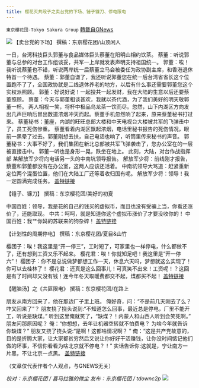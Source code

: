 ```yaml
---
title: 樱花灭共段子之卖台党的下场、锤子镰刀、停电限电
---
```

`東京櫻花団-Tokyo Sakura Group` [轉載自GNews](https://gnews.org/zh-hans/1563432/)

![](https://assets.gnews.org/wp-content/uploads/2021/09/5520a86c72cd670ed59e063f1d4fbb9c.jpg)
【卖台党的下场】
撰稿：东京樱花团/山顶闲人

一日，台湾科技巨头郭董与食品媒体巨头蔡董在阳明山相约饮茶。
蔡董：听说郭董与总参的对台工作组谈妥，共军一上岸就发表声明支持祖国统一。
郭董：唉！我听说蔡董也不错，听说两岸统一后蔡董立马会被委任为政协副主席，和香港退休特首一个待遇。
蔡董：郭董自谦了，我还听说郭董您在统一后台湾省省长这个位置跑不了了，全国政协就是二线退休养老的地方，以后有什么事还需要郭董您这个实权派照顾。
郭董：好说好说！一起投共一起发财，我在大陆的生意以后还要蔡董照顾。
蔡董：今天与郭董相谈甚欢，我就以茶代酒，为了我们美好的明天敬郭董一杯。
两人相视一笑，将杯中极品乌龙茶一饮而尽。忽然，山下内湖区方向发出几声巨响后冒出数道浓烟冲天而起。蔡董手机忽然响了起来，原来蔡董秘书打过来。
蔡董秘书：董座，内湖的旺旺总部大楼和中天电视台大楼被共军的飞弹击中了，员工死伤惨重。
蔡董看着内湖区飘起浓烟，电话里秘书报告的死伤情况，眼前一黑晕了过去。郭董刚想去扶，自己电话也响了，听筒里传来秘书的声音。
郭董秘书：大事不好了，我们集团在新北总部被共军飞弹袭击了，您办公室在的一层被直接击中。
郭董一听也是身形一晃，跌坐在地上。
此刻，大陆，对台作战指挥部
某解放军少将向电话另一头的中南坑领导报告。
解放军少将：前线刚才报告，蔡董和郭董都没有在办公室，这两人应该还活着。
中南坑领导大骂道：赶紧重新定位两个混蛋位置，他们在大陆工厂还等着收归国有呢。
解放军少将：领导！我一定圆满完成任务。
[盖特链接](https://www.gettr.com/post/pc5mpb0f5d)

【锤子、镰刀】
撰稿：东京樱花团/美好的初夏

中国百姓：领导，我是花的自己的钱买的虚拟币，而且也没有受骗上当，你看还涨价了，还能取现。
中共：呵呵，就是知道你这个虚拟币涨价了才要没收你的！
中国百姓：我艹你妈的苏联来的狗杂碎！
[盖特链接](https://www.gettr.com/post/pc7fmddc04)

【计划性的周期停电】
撰稿：东京樱花团/夏目&山竹

樱团子：唉！我这里是“开一停三”，工时短了，可家里也一样停电，什么都做不了，还有想到工资又乐不起来。
樱花君：唉！你就知足吧！我这里是“开一停六”！
樱团子：你不是总说做梦都想工作一天，休息六天吗，梦想就这么实现了！你可以去桂林了！
樱花君：还真是这么回事儿！可真笑不出来！工资呢！？这回是有了时间却又没有钱！连今年冬天取暖费都交不起，煤都买不起！
[盖特链接](https://www.gettr.com/post/pc9asl3809)

【醒脑汤】之《共匪限电》
撰稿：东京樱花团/在路上

朋友从南方回来了，他在那边厂子里上班。
俺好奇，问：“不是前几天刚去了么？咋又回来了”？
朋友挠了挠头说到:“不知道怎么回事，最近总是停电，厂里不能开工，听说是缺煤。”
听到这里俺就笑了，“缺煤？！内蒙人和山西人听到会笑死啊。”
朋友问那原因呢？
俺：“你想想，去年让机器空转就不怕费电？ 为啥今年就告诉你缺煤？”
朋友又挠了挠头说:“是啊！这都啥情况啊？ ”
俺：“这是共产党故意的，目的是折腾大家，让大家都贫穷然后又说让你好好干活赚钱，让你没时间惦记他们做的坏事，不信你看看为啥北京就不停电？！”
实话告诉你:这就是，宁让南方一片黑，不让北京一点黑。
[盖特链接](https://www.gettr.com/post/pcbkoebd55)

（文章仅代表作者个人观点，与GNEWS无关）

*校对：东京樱花团 / 喜马拉雅的微尘*
*发布：东京樱花团 / tdownc2p*
![](https://assets.gnews.org/wp-content/uploads/2021/08/image0-1-36.jpg)
